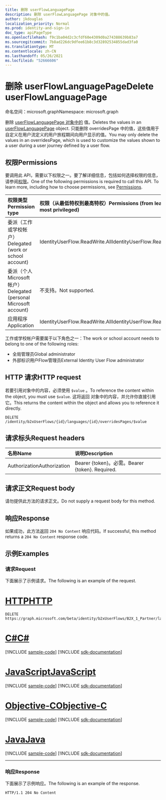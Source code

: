 ```yaml
---
title: 删除 userFlowLanguagePage
description: 删除 userFlowLanguagePage 对象中的值。
author: jkdouglas
localization_priority: Normal
ms.prod: identity-and-sign-in
doc_type: apiPageType
ms.openlocfilehash: f9c1ba04d2c3cfdf60e4309d0a274388639b83a7
ms.sourcegitcommit: 7b8ad226dc9dfee61b8c3d32892534855dad3fa0
ms.translationtype: MT
ms.contentlocale: zh-CN
ms.lasthandoff: 05/26/2021
ms.locfileid: "52666606"
---
```

# <a name="delete-userflowlanguagepage"></a><span data-ttu-id="50d92-103">删除 userFlowLanguagePage</span><span class="sxs-lookup"><span data-stu-id="50d92-103">Delete userFlowLanguagePage</span></span>

<span data-ttu-id="50d92-104">命名空间：microsoft.graph</span><span class="sxs-lookup"><span data-stu-id="50d92-104">Namespace: microsoft.graph</span></span>

<span data-ttu-id="50d92-105">删除 [userFlowLanguagePage 对象中的](../resources/userflowlanguagepage.md) 值。</span><span class="sxs-lookup"><span data-stu-id="50d92-105">Deletes the values in an [userFlowLanguagePage](../resources/userflowlanguagepage.md) object.</span></span> <span data-ttu-id="50d92-106">只能删除 overridesPage 中的值，这些值用于自定义在用户流定义的用户旅程期间向用户显示的值。</span><span class="sxs-lookup"><span data-stu-id="50d92-106">You may only delete the values in an overridesPage, which is used to customize the values shown to a user during a user journey defined by a user flow.</span></span>

## <a name="permissions"></a><span data-ttu-id="50d92-107">权限</span><span class="sxs-lookup"><span data-stu-id="50d92-107">Permissions</span></span>

<span data-ttu-id="50d92-p102">要调用此 API，需要以下权限之一。要了解详细信息，包括如何选择权限的信息，请参阅[权限](/graph/permissions-reference)。</span><span class="sxs-lookup"><span data-stu-id="50d92-p102">One of the following permissions is required to call this API. To learn more, including how to choose permissions, see [Permissions](/graph/permissions-reference).</span></span>

|<span data-ttu-id="50d92-110">权限类型</span><span class="sxs-lookup"><span data-stu-id="50d92-110">Permission type</span></span>      | <span data-ttu-id="50d92-111">权限（从最低特权到最高特权）</span><span class="sxs-lookup"><span data-stu-id="50d92-111">Permissions (from least to most privileged)</span></span>              |
|:--------------------|:---------------------------------------------------------|
|<span data-ttu-id="50d92-112">委派（工作或学校帐户）</span><span class="sxs-lookup"><span data-stu-id="50d92-112">Delegated (work or school account)</span></span>|<span data-ttu-id="50d92-113">IdentityUserFlow.ReadWrite.All</span><span class="sxs-lookup"><span data-stu-id="50d92-113">IdentityUserFlow.ReadWrite.All</span></span>|
|<span data-ttu-id="50d92-114">委派（个人 Microsoft 帐户）</span><span class="sxs-lookup"><span data-stu-id="50d92-114">Delegated (personal Microsoft account)</span></span>| <span data-ttu-id="50d92-115">不支持。</span><span class="sxs-lookup"><span data-stu-id="50d92-115">Not supported.</span></span>|
|<span data-ttu-id="50d92-116">应用程序</span><span class="sxs-lookup"><span data-stu-id="50d92-116">Application</span></span>|<span data-ttu-id="50d92-117">IdentityUserFlow.ReadWrite.All</span><span class="sxs-lookup"><span data-stu-id="50d92-117">IdentityUserFlow.ReadWrite.All</span></span>|

<span data-ttu-id="50d92-118">工作或学校帐户需要属于以下角色之一：</span><span class="sxs-lookup"><span data-stu-id="50d92-118">The work or school account needs to belong to one of the following roles:</span></span>

* <span data-ttu-id="50d92-119">全局管理员</span><span class="sxs-lookup"><span data-stu-id="50d92-119">Global administrator</span></span>
* <span data-ttu-id="50d92-120">外部标识用户Flow管理员</span><span class="sxs-lookup"><span data-stu-id="50d92-120">External Identity User Flow administrator</span></span>

## <a name="http-request"></a><span data-ttu-id="50d92-121">HTTP 请求</span><span class="sxs-lookup"><span data-stu-id="50d92-121">HTTP request</span></span>

<span data-ttu-id="50d92-122">若要引用对象中的内容，必须使用 `$value` 。</span><span class="sxs-lookup"><span data-stu-id="50d92-122">To reference the content within the object, you must use `$value`.</span></span> <span data-ttu-id="50d92-123">这将返回 对象中的内容，并允许你直接引用它。</span><span class="sxs-lookup"><span data-stu-id="50d92-123">This returns the content within the object and allows you to reference it directly.</span></span>

<!-- {
  "blockType": "ignored"
}
-->

``` http
DELETE /identity/b2xUserFlows/{id}/languages/{id}/overridesPages/$value
```

## <a name="request-headers"></a><span data-ttu-id="50d92-124">请求标头</span><span class="sxs-lookup"><span data-stu-id="50d92-124">Request headers</span></span>

|<span data-ttu-id="50d92-125">名称</span><span class="sxs-lookup"><span data-stu-id="50d92-125">Name</span></span>|<span data-ttu-id="50d92-126">说明</span><span class="sxs-lookup"><span data-stu-id="50d92-126">Description</span></span>|
|:---|:---|
|<span data-ttu-id="50d92-127">Authorization</span><span class="sxs-lookup"><span data-stu-id="50d92-127">Authorization</span></span>|<span data-ttu-id="50d92-p104">Bearer {token}。必需。</span><span class="sxs-lookup"><span data-stu-id="50d92-p104">Bearer {token}. Required.</span></span>|

## <a name="request-body"></a><span data-ttu-id="50d92-130">请求正文</span><span class="sxs-lookup"><span data-stu-id="50d92-130">Request body</span></span>

<span data-ttu-id="50d92-131">请勿提供此方法的请求正文。</span><span class="sxs-lookup"><span data-stu-id="50d92-131">Do not supply a request body for this method.</span></span>

## <a name="response"></a><span data-ttu-id="50d92-132">响应</span><span class="sxs-lookup"><span data-stu-id="50d92-132">Response</span></span>

<span data-ttu-id="50d92-133">如果成功，此方法返回 `204 No Content` 响应代码。</span><span class="sxs-lookup"><span data-stu-id="50d92-133">If successful, this method returns a `204 No Content` response code.</span></span>

## <a name="examples"></a><span data-ttu-id="50d92-134">示例</span><span class="sxs-lookup"><span data-stu-id="50d92-134">Examples</span></span>

### <a name="request"></a><span data-ttu-id="50d92-135">请求</span><span class="sxs-lookup"><span data-stu-id="50d92-135">Request</span></span>

<span data-ttu-id="50d92-136">下面展示了示例请求。</span><span class="sxs-lookup"><span data-stu-id="50d92-136">The following is an example of the request.</span></span>


# <a name="http"></a>[<span data-ttu-id="50d92-137">HTTP</span><span class="sxs-lookup"><span data-stu-id="50d92-137">HTTP</span></span>](#tab/http)
<!-- {
  "blockType": "request",
  "name": "delete_userflowlanguagepage"
}
-->

``` http
DELETE https://graph.microsoft.com/beta/identity/b2xUserFlows/B2X_1_Partner/languages/en/overridesPages/selfasserted1_1/$value
```
# <a name="c"></a>[<span data-ttu-id="50d92-138">C#</span><span class="sxs-lookup"><span data-stu-id="50d92-138">C#</span></span>](#tab/csharp)
[!INCLUDE [sample-code](../includes/snippets/csharp/delete-userflowlanguagepage-csharp-snippets.md)]
[!INCLUDE [sdk-documentation](../includes/snippets/snippets-sdk-documentation-link.md)]

# <a name="javascript"></a>[<span data-ttu-id="50d92-139">JavaScript</span><span class="sxs-lookup"><span data-stu-id="50d92-139">JavaScript</span></span>](#tab/javascript)
[!INCLUDE [sample-code](../includes/snippets/javascript/delete-userflowlanguagepage-javascript-snippets.md)]
[!INCLUDE [sdk-documentation](../includes/snippets/snippets-sdk-documentation-link.md)]

# <a name="objective-c"></a>[<span data-ttu-id="50d92-140">Objective-C</span><span class="sxs-lookup"><span data-stu-id="50d92-140">Objective-C</span></span>](#tab/objc)
[!INCLUDE [sample-code](../includes/snippets/objc/delete-userflowlanguagepage-objc-snippets.md)]
[!INCLUDE [sdk-documentation](../includes/snippets/snippets-sdk-documentation-link.md)]

# <a name="java"></a>[<span data-ttu-id="50d92-141">Java</span><span class="sxs-lookup"><span data-stu-id="50d92-141">Java</span></span>](#tab/java)
[!INCLUDE [sample-code](../includes/snippets/java/delete-userflowlanguagepage-java-snippets.md)]
[!INCLUDE [sdk-documentation](../includes/snippets/snippets-sdk-documentation-link.md)]

---


### <a name="response"></a><span data-ttu-id="50d92-142">响应</span><span class="sxs-lookup"><span data-stu-id="50d92-142">Response</span></span>

<span data-ttu-id="50d92-143">下面展示了示例响应。</span><span class="sxs-lookup"><span data-stu-id="50d92-143">The following is an example of the response.</span></span>

<!-- {
  "blockType": "response",
  "truncated": true
}
-->

``` http
HTTP/1.1 204 No Content
```

